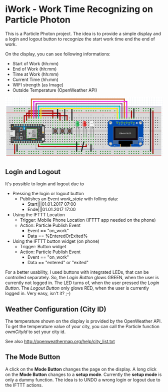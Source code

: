 # iWork - Work Time Recognizing on Particle Photon
This is a Particle Photon project. The idea is to provide a simple display
and a login and logout button to recognize the start work time end the end
of work.

On the display, you can see following informations:
* Start of Work (hh:mm)
* End of Work (hh:mm)
* Time at Work (hh:mm)
* Current Time (hh:mm)
* WIFI strength (as Image)
* Outside Temperature (OpenWeather API)

![alt tag](https://raw.githubusercontent.com/circlesmiler/iwork/master/iWork-fritzing.png)

## Login and Logout
It's possible to login and logout due to
* Pressing the login or logout button
  * Publishes an Event _work_state_ with folling data:
    * Start|||01.01.2017 07:00
    * Ende|||01.01.2017 17:00
* Using the IFTTT Location
  * Trigger: Mobile Phone Location (IFTTT app needed on the phone)
  * Action: Particle Publish Event
    * Event == "on_work"
    * Data == %EnteredOrExited%
* Using the IFTTT button widget (on phone)
  * Trigger: Button widget
  * Action: Particle Publish Event
    * Event == "on_work"
    * Data == "entered" or "exited"

For a better usability, I used buttons with integrated LEDs, that can be
controlled separately. So, the *Login Button* glows GREEN, when the user is
currently not logged in. The LED turns of, when the user pressed the
*Login Button*. The *Logout Button* only glows RED, when the user is currently
logged in. Very easy, isn't it? ;-)

## Weather Configuration (City ID)
The temperature shown on the display is provided by the OpenWeather API. To
get the temperature value of your city, you can call the Particle function
_owmCityId_ to set your city id.

See also http://openweathermap.org/help/city_list.txt

## The Mode Button
A click on the **Mode Button** changes the page on the display. A long click on
the **Mode Button** changes to a **setup mode**. Currently the **setup mode** is
only a dummy function. The idea is to UNDO a wrong login or logout due to the
IFTTT actions.
